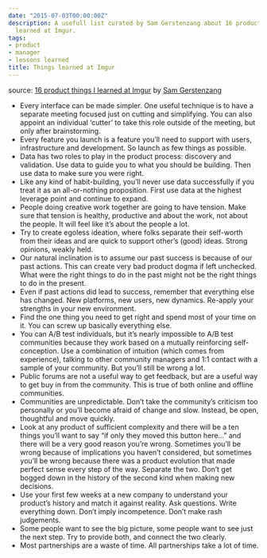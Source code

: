 ```yaml
---
date: "2015-07-03T00:00:00Z"
description: A usefull list curated by Sam Gerstenzang about 16 product things he
  learned at Imgur.
tags:
- product
- manager
- lessons learned
title: Things learned at Imgur
---
```


source: [16 product things I learned at Imgur](https://medium.com/@gerstenzang/16-product-things-i-learned-at-imgur-4e58b936759c) by [Sam Gerstenzang](https://twitter.com/gerstenzang)

* Every interface can be made simpler. One useful technique is to have a separate meeting focused just on cutting and simplifying. You can also appoint an individual ‘cutter’ to take this role outside of the meeting, but only after brainstorming.
* Every feature you launch is a feature you’ll need to support with users, infrastructure and development. So launch as few things as possible.
* Data has two roles to play in the product process: discovery and validation. Use data to guide you to what you should be building. Then use data to make sure you were right.
* Like any kind of habit-building, you’ll never use data successfully if you treat it as an all-or-nothing proposition. First use data at the highest leverage point and continue to expand.
* People doing creative work together are going to have tension. Make sure that tension is healthy, productive and about the work, not about the people. It will feel like it’s about the people a lot.
* Try to create egoless ideation, where folks separate their self-worth from their ideas and are quick to support other’s (good) ideas. Strong opinions, weakly held.
* Our natural inclination is to assume our past success is because of our past actions. This can create very bad product dogma if left unchecked. What were the right things to do in the past might not be the right things to do in the present.
* Even if past actions did lead to success, remember that everything else has changed. New platforms, new users, new dynamics. Re-apply your strengths in your new environment.
* Find the one thing you need to get right and spend most of your time on it. You can screw up basically everything else.
* You can A/B test individuals, but it’s nearly impossible to A/B test communities because they work based on a mutually reinforcing self-conception. Use a combination of intuition (which comes from experience), talking to other community managers and 1:1 contact with a sample of your community. But you’ll still be wrong a lot.
* Public forums are not a useful way to get feedback, but are a useful way to get buy in from the community. This is true of both online and offline communities.
* Communities are unpredictable. Don’t take the community’s criticism too personally or you’ll become afraid of change and slow. Instead, be open, thoughtful and move quickly.
* Look at any product of sufficient complexity and there will be a ten things you’ll want to say “if only they moved this button here…” and there will be a very good reason you’re wrong. Sometimes you’ll be wrong because of implications you haven’t considered, but sometimes you’ll be wrong because there was a product evolution that made perfect sense every step of the way. Separate the two. Don’t get bogged down in the history of the second kind when making new decisions.
* Use your first few weeks at a new company to understand your product’s history and match it against reality. Ask questions. Write everything down. Don’t imply incompetence. Don’t make rash judgements.
* Some people want to see the big picture, some people want to see just the next step. Try to provide both, and connect the two clearly.
* Most partnerships are a waste of time. All partnerships take a lot of time.
